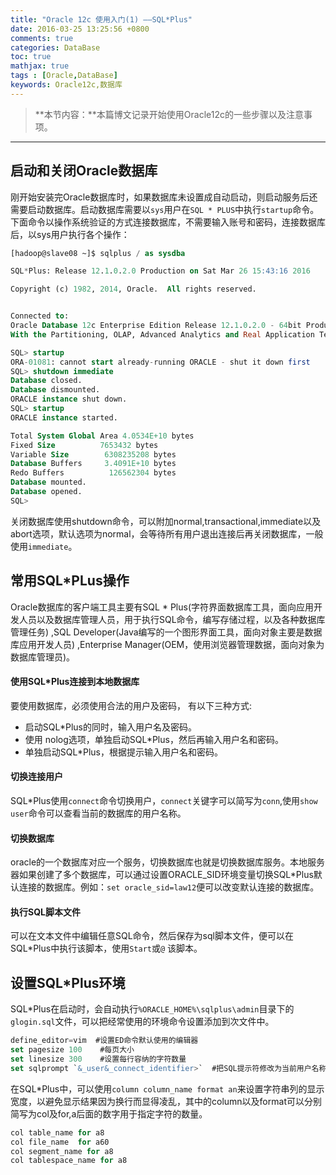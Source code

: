 ```yaml
---
title: "Oracle 12c 使用入门(1) ——SQL*Plus"
date: 2016-03-25 13:25:56 +0800
comments: true
categories: DataBase
toc: true
mathjax: true
tags : [Oracle,DataBase]
keywords: Oracle12c,数据库
---
```



>**本节内容：**本篇博文记录开始使用Oracle12c的一些步骤以及注意事项。

<!-- more -->

******

## 启动和关闭Oracle数据库

刚开始安装完Oracle数据库时，如果数据库未设置成自动启动，则启动服务后还需要启动数据库。启动数据库需要以`sys`用户在`SQL * PLUS`中执行`startup`命令。下面命令以操作系统验证的方式连接数据库，不需要输入账号和密码，连接数据库后，以sys用户执行各个操作：

```SQL
[hadoop@slave08 ~]$ sqlplus / as sysdba

SQL*Plus: Release 12.1.0.2.0 Production on Sat Mar 26 15:43:16 2016

Copyright (c) 1982, 2014, Oracle.  All rights reserved.


Connected to:
Oracle Database 12c Enterprise Edition Release 12.1.0.2.0 - 64bit Production
With the Partitioning, OLAP, Advanced Analytics and Real Application Testing options

SQL> startup
ORA-01081: cannot start already-running ORACLE - shut it down first
SQL> shutdown immediate
Database closed.
Database dismounted.
ORACLE instance shut down.
SQL> startup
ORACLE instance started.

Total System Global Area 4.0534E+10 bytes
Fixed Size		    7653432 bytes
Variable Size		 6308235208 bytes
Database Buffers	 3.4091E+10 bytes
Redo Buffers		  126562304 bytes
Database mounted.
Database opened.
SQL>

```

关闭数据库使用shutdown命令，可以附加normal,transactional,immediate以及abort选项，默认选项为normal，会等待所有用户退出连接后再关闭数据库，一般使用`immediate`。


## 常用SQL*PLus操作

Oracle数据库的客户端工具主要有SQL * Plus(字符界面数据库工具，面向应用开发人员以及数据库管理人员，用于执行SQL命令，编写存储过程，以及各种数据库管理任务) ,SQL Developer(Java编写的一个图形界面工具，面向对象主要是数据库应用开发人员) ,Enterprise Manager(OEM，使用浏览器管理数据，面向对象为数据库管理员)。

#### 使用SQL*Plus连接到本地数据库
要使用数据库，必须使用合法的用户及密码， 有以下三种方式:

 - 启动SQL*Plus的同时，输入用户名及密码。
 - 使用 nolog选项，单独启动SQL*Plus，然后再输入用户名和密码。
 - 单独启动SQL*Plus，根据提示输入用户名和密码。

#### 切换连接用户
SQL*Plus使用`connect`命令切换用户，`connect`关键字可以简写为`conn`,使用`show user`命令可以查看当前的数据库的用户名称。

#### 切换数据库
oracle的一个数据库对应一个服务，切换数据库也就是切换数据库服务。本地服务器如果创建了多个数据库，可以通过设置ORACLE_SID环境变量切换SQL*Plus默认连接的数据库。例如：`set oracle_sid=law12`便可以改变默认连接的数据库。

#### 执行SQL脚本文件
可以在文本文件中编辑任意SQL命令，然后保存为sql脚本文件，便可以在SQL*Plus中执行该脚本，使用`Start`或`@` 该脚本。

## 设置SQL*Plus环境
SQL*Plus在启动时，会自动执行`%ORACLE_HOME%\sqlplus\admin`目录下的`glogin.sql`文件，可以把经常使用的环境命令设置添加到次文件中。

```SQL
define_editor=vim  #设置ED命令默认使用的编辑器
set pagesize 100    #每页大小
set linesize 300    #设置每行容纳的字符数量
set sqlprompt `&_user&_connect_identifier>`  #把SQL提示符修改为当前用户名称以及连接的字符串
```

在SQL*Plus中，可以使用`column column_name format an`来设置字符串列的显示宽度，以避免显示结果因为换行而显得凌乱，其中的column以及format可以分别简写为col及for,a后面的数字用于指定字符的数量。

```SQL
col table_name for a8
col file_name  for a60
col segment_name for a8
col tablespace_name for a8
```
